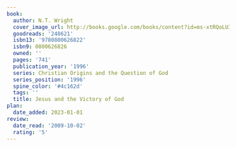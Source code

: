 ```yaml
---
book:
  author: N.T. Wright
  cover_image_url: http://books.google.com/books/content?id=ms-xtRQoLUIC&printsec=frontcover&img=1&zoom=1&edge=curl&source=gbs_api
  goodreads: '248621'
  isbn13: '9780800626822'
  isbn9: 0800626826
  owned: ''
  pages: '741'
  publication_year: '1996'
  series: Christian Origins and the Question of God
  series_position: '1996'
  spine_color: '#4c162d'
  tags: ''
  title: Jesus and the Victory of God
plan:
  date_added: 2023-01-01
review:
  date_read: '2009-10-02'
  rating: '5'
---
```

